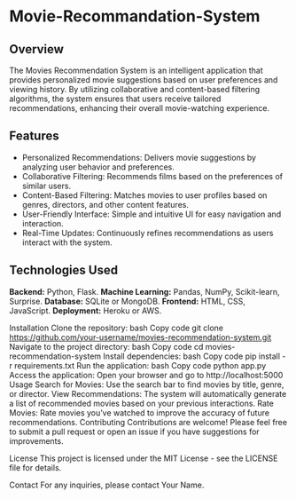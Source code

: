 # Movie-Recommandation-System
## Overview
The Movies Recommendation System is an intelligent application that provides personalized movie suggestions based on user preferences and viewing history. By utilizing collaborative and content-based filtering algorithms, the system ensures that users receive tailored recommendations, enhancing their overall movie-watching experience.

## Features
- Personalized Recommendations: Delivers movie suggestions by analyzing user behavior and preferences.
- Collaborative Filtering: Recommends films based on the preferences of similar users.
- Content-Based Filtering: Matches movies to user profiles based on genres, directors, and other content features.
- User-Friendly Interface: Simple and intuitive UI for easy navigation and interaction.
- Real-Time Updates: Continuously refines recommendations as users interact with the system.
  
## Technologies Used
**Backend:** Python, Flask.
**Machine Learning:** Pandas, NumPy, Scikit-learn, Surprise.
**Database:** SQLite or MongoDB.
**Frontend:** HTML, CSS, JavaScript.
**Deployment:** Heroku or AWS.

Installation
Clone the repository:
bash
Copy code
git clone https://github.com/your-username/movies-recommendation-system.git
Navigate to the project directory:
bash
Copy code
cd movies-recommendation-system
Install dependencies:
bash
Copy code
pip install -r requirements.txt
Run the application:
bash
Copy code
python app.py
Access the application:
Open your browser and go to http://localhost:5000
Usage
Search for Movies: Use the search bar to find movies by title, genre, or director.
View Recommendations: The system will automatically generate a list of recommended movies based on your previous interactions.
Rate Movies: Rate movies you’ve watched to improve the accuracy of future recommendations.
Contributing
Contributions are welcome! Please feel free to submit a pull request or open an issue if you have suggestions for improvements.

License
This project is licensed under the MIT License - see the LICENSE file for details.

Contact
For any inquiries, please contact Your Name.
